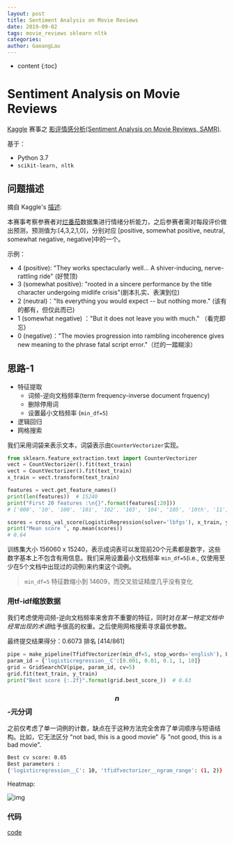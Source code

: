 ```yaml
---
layout: post
title: Sentiment Analysis on Movie Reviews
date: 2019-09-02
tags: movie_reviews sklearn nltk
categories: 
author: GaoangLau
---
```

* content
{:toc}


# Sentiment Analysis on Movie Reviews



[Kaggle](http://www.kaggle.com/) 赛事之  [影评情感分析(Sentiment Analysis on Movie Reviews, SAMR)](http://www.kaggle.com/c/sentiment-analysis-on-movie-reviews).

基于：

* Python 3.7 
* `scikit-learn, nltk`

## 问题描述

摘自 Kaggle's [描述](http://www.kaggle.com/c/sentiment-analysis-on-movie-reviews):

本赛事考察参赛者对[烂番茄](http://www.rottentomatoes.com/)数据集进行情绪分析能力，之后参赛者需对每段评价做出预测，预测值为:[4,3,2,1,0]，分别对应 [positive, somewhat positive, neutral, somewhat negative, negative]中的一个。

示例：

* 4 (positive): "They works spectacularly well... A shiver-inducing, nerve-rattling ride" (好赞顶)
* 3 (somewhat positive): "rooted in a sincere performance by the title character undergoing midlife crisis"(剧本扎实、表演到位)
* 2 (neutral)："Its everything you would expect -- but nothing more." (该有的都有，但仅此而已)
* 1 (somewhat negative) ："But it does not leave you with much." （看完即忘)
* 0 (negative)："The movies progression into rambling incoherence gives new meaning to the phrase fatal script error."（烂的一踏糊涂）



## 思路-1

* 特征提取
  * 词频-逆向文档频率(term frequency-inverse document frquency)  
  * 删除停用词
  * 设置最小文档频率 (`min_df=5`)
* 逻辑回归
* 网格搜索

我们采用词袋来表示文本，词袋表示由`CounterVectorizer`实现。 

```python
from sklearn.feature_extraction.text import CounterVectorizer
vect = CountVectorizer().fit(text_train)
vect = CountVectorizer().fit(text_train)
x_train = vect.transform(text_train)

features = vect.get_feature_names()
print(len(features))  # 15240
print("First 20 features :\n{}".format(features[:20]))
# ['000', '10', '100', '101', '102', '103', '104', '105', '10th', '11', '110', '112', '12', '120', '127', '129', '12th', '13', '13th', '14']

scores = cross_val_score(LogisticRegression(solver='lbfgs'), x_train, y_train, cv=5)
print("Mean score ", np.mean(scores))
# 0.64	
```

训练集大小 156060 x 15240，表示成词表可以发现前20个元素都是数字，这些数字基本上不包含有用信息。我们采用设置最小文档频率 `min_df=5`(i.e., 仅使用至少在5个文档中出现过的词例)来约束这个词例。 

> `min_df=5` 特征数缩小到 14609，而交叉验证精度几乎没有变化

### 用tf-idf缩放数据

我们考虑使用词频-逆向文档频率来舍弃不重要的特征，同时对*在某一特定文档中经常出现的术语*给予很高的权重。之后使用网格搜索寻求最优参数。

最终提交结果得分：0.6073  排名 [414/861]

```python
pipe = make_pipeline(TfidfVectorizer(min_df=5, stop_words='english'), LogisticRegression(solver='lbfgs', multi_class='auto'))
param_id = {'logisticregression__C':[0.001, 0.01, 0.1, 1, 10]}
grid = GridSearchCV(pipe, param_id, cv=5)
grid.fit(text_train, y_train)
print("Best score {:.2f}".format(grid.best_score_))  # 0.63
```



### $$n$$-元分词

之前仅考虑了单一词例的计数，缺点在于这种方法完全舍弃了单词顺序与短语结构。比如，它无法区分 "not bad, this is a good movie" 与 "not good, this is a bad movie". 


```bash
Best cv score: 0.65
Best parameters :
{'logisticregression__C': 10, 'tfidfvectorizer__ngram_range': (1, 2)} 
```

Heatmap:

![img]({{site.baseurl}}/images/heatmap-ngram.png)


### 代码 
[code]({{site.baseurl}}/codes/Kaggle_Data_Science_SKLearn.ipynb)